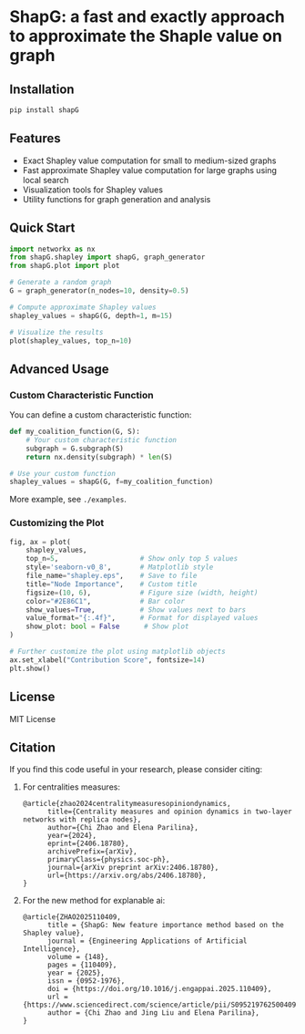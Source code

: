 # ShapG: a fast and exactly approach to approximate the Shaple value on graph

## Installation

```bash
pip install shapG
```

## Features

- Exact Shapley value computation for small to medium-sized graphs
- Fast approximate Shapley value computation for large graphs using local search
- Visualization tools for Shapley values
- Utility functions for graph generation and analysis

## Quick Start

```python
import networkx as nx
from shapG.shapley import shapG, graph_generator
from shapG.plot import plot

# Generate a random graph
G = graph_generator(n_nodes=10, density=0.5)

# Compute approximate Shapley values
shapley_values = shapG(G, depth=1, m=15)

# Visualize the results
plot(shapley_values, top_n=10)
```

## Advanced Usage

### Custom Characteristic Function

You can define a custom characteristic function:

```python
def my_coalition_function(G, S):
    # Your custom characteristic function
    subgraph = G.subgraph(S)
    return nx.density(subgraph) * len(S)

# Use your custom function
shapley_values = shapG(G, f=my_coalition_function)
```

More example, see `./examples`.

### Customizing the Plot

```python
fig, ax = plot(
    shapley_values,
    top_n=5,                    # Show only top 5 values
    style='seaborn-v0_8',       # Matplotlib style
    file_name="shapley.eps",    # Save to file
    title="Node Importance",    # Custom title
    figsize=(10, 6),            # Figure size (width, height)
    color="#2E86C1",            # Bar color
    show_values=True,           # Show values next to bars
    value_format="{:.4f}",      # Format for displayed values
    show_plot: bool = False      # Show plot
)

# Further customize the plot using matplotlib objects
ax.set_xlabel("Contribution Score", fontsize=14)
plt.show()
```

## License

MIT License

## Citation

If you find this code useful in your research, please consider citing:

1. For centralities measures:
      ```
      @article{zhao2024centralitymeasuresopiniondynamics,
            title={Centrality measures and opinion dynamics in two-layer networks with replica nodes}, 
            author={Chi Zhao and Elena Parilina},
            year={2024},
            eprint={2406.18780},
            archivePrefix={arXiv},
            primaryClass={physics.soc-ph},
            journal={arXiv preprint arXiv:2406.18780},
            url={https://arxiv.org/abs/2406.18780}, 
      }
      ```
2. For the new method for explanable ai:
      ```
      @article{ZHAO2025110409,
            title = {ShapG: New feature importance method based on the Shapley value},
            journal = {Engineering Applications of Artificial Intelligence},
            volume = {148},
            pages = {110409},
            year = {2025},
            issn = {0952-1976},
            doi = {https://doi.org/10.1016/j.engappai.2025.110409},
            url = {https://www.sciencedirect.com/science/article/pii/S0952197625004099},
            author = {Chi Zhao and Jing Liu and Elena Parilina},
      }
      ```